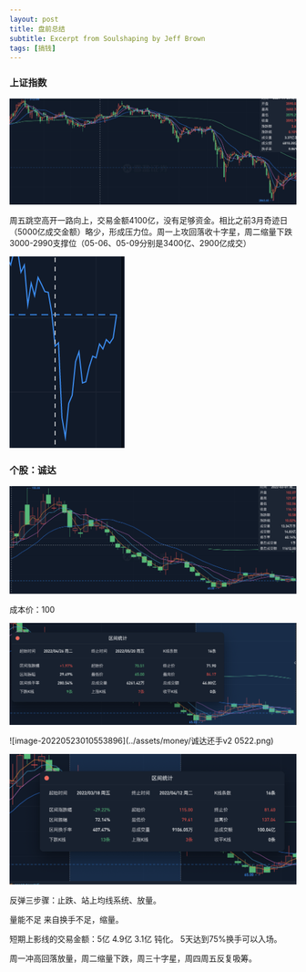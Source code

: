 ```yaml
---
layout: post
title: 盘前总结
subtitle: Excerpt from Soulshaping by Jeff Brown
tags: [搞钱]
---
```




### 上证指数

![上证指数](../assets/money/20220520-上证指数.png)

周五跳空高开一路向上，交易金额4100亿，没有足够资金。相比之前3月奇迹日（5000亿成交金额）略少，形成压力位。周一上攻回落收十字星，周二缩量下跌3000-2990支撑位（05-06、05-09分别是3400亿、2900亿成交）

![image-20220523005942476](../assets/money/支撑位.png)



### 个股：诚达

![image-20220523010250633](../assets/money/诚达0522.png)

成本价：100

![image-20220523010454599](../assets/money/0522还手诚达.png)

![image-20220523010553896](../assets/money/诚达还手v2 0522.png)

![image-20220523010740860](../assets/money/0522诚达v3.png)



反弹三步骤：止跌、站上均线系统、放量。

量能不足 来自换手不足，缩量。

短期上影线的交易金额：5亿 4.9亿 3.1亿 钝化。 5天达到75%换手可以入场。

周一冲高回落放量，周二缩量下跌，周三十字星，周四周五反复吸筹。
